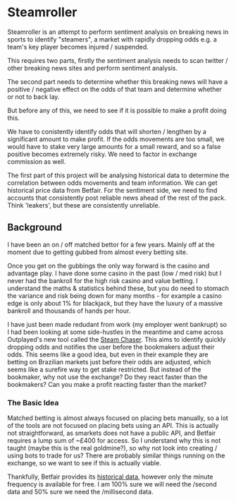 # Steamroller

Steamroller is an attempt to perform sentiment analysis on breaking news in sports to identify "steamers", a market with rapidly dropping odds e.g. a team's key player becomes injured / suspended.

This requires two parts, firstly the sentiment analysis needs to scan twitter / other breaking news sites and perform sentiment analysis.

The second part needs to determine whether this breaking news will have a positive / negative effect on the odds of that team and determine whether or not to back lay.

But before any of this, we need to see if it is possible to make a profit doing this.

We have to conistently identify odds that will shorten / lengthen by a significant amount to make profit. If the odds movements are too small, we would have to stake very large amounts for a small reward, and so a false positive becomes extremely risky. We need to factor in exchange commission as well.

The first part of this project will be analysing historical data to determine the correlation between odds movements and team information. We can get historical price data from Betfair. For the sentiment side, we need to find accounts that consistently post reliable news ahead of the rest of the pack. Think 'leakers', but these are consistently unreliable.

## Background

I have been an on / off matched bettor for a few years. Mainly off at the moment due to getting gubbed from almost every betting site.

Once you get on the gubbings the only way forward is the casino and advantage play. I have done some casino in the past (low / med risk) but I never had the bankroll for the high risk casino and value betting. I understand the maths & statistics behind these, but you do need to stomach the variance and risk being down for many months - for example a casino edge is only about 1% for blackjack, but they have the luxury of a massive bankroll and thousands of hands per hour.

I have just been made redudant from work (my employer went bankrupt) so I had been looking at some side-hustles in the meantime and came across Outplayed's new tool called the [Steam Chaser](outplayed.com/products/steam-chaser). This aims to identify quickly dropping odds and notifies the user before the bookmakers adjust their odds. This seems like a good idea, but even in their example they are betting on Brazilian markets just before their odds are adjusted, which seems like a surefire way to get stake restricted. But instead of the bookmaker, why not use the exchange? Do they react faster than the bookmakers? Can you make a profit reacting faster than the market?

### The Basic Idea

Matched betting is almost always focused on placing bets manually, so a lot of the tools are not focused on placing bets using an API. This is actually not straightforward, as smarkets does not have a public API, and Betfair requires a lump sum of ~£400 for access. So I understand why this is not taught (maybe this is the real goldmine?), so why not look into creating / using bots to trade for us? There are probably similar things running on the exchange, so we want to see if this is actually viable.

Thankfully, Betfair provides its [historical data](https://historicdata.betfair.com/#/home), however only the minute frequency is available for free. I am 100% sure we will need the /second data and 50% sure we need the /millisecond data.
